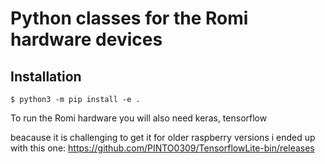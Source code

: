 
# Python classes for the Romi hardware devices


## Installation

```console
$ python3 -m pip install -e .
```

To run the Romi hardware you will also need keras, tensorflow

beacause it is challenging to get it for older raspberry versions i ended up with this one:
https://github.com/PINTO0309/TensorflowLite-bin/releases
